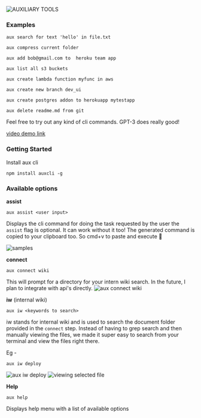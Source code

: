 ![AUXILIARY TOOLS](https://i.imgur.com/9goTi53.png)

### Examples
```
aux search for text 'hello' in file.txt

aux compress current folder

aux add bob@gmail.com to  heroku team app

aux list all s3 buckets

aux create lambda function myfunc in aws

aux create new branch dev_ui

aux create postgres addon to herokuapp mytestapp

aux delete readme.md from git
```
Feel free to try out any kind of cli commands. GPT-3 does really good!

[video demo link](https://auxiliarytoolsassets.s3-us-west-1.amazonaws.com/aux_gpt_demo_cmp.mp4)


### Getting Started
Install aux cli
```
npm install auxcli -g
```


### Available options
**assist**
```
aux assist <user input>
```
Displays the cli command for doing the task requested by the user
the `assist` flag is optional. It can work without it too! The generated command is copied to your clipboard too. So cmd+v to paste and execute 🚀

![samples](https://auxiliarytoolsassets.s3-us-west-1.amazonaws.com/Screen+Shot+2020-08-09+at+12.44.45+PM.png)


**connect**
```
aux connect wiki
```
This will prompt for a directory for your intern wiki search. In the future, I plan to integrate with api's directly. 
![aux connect wiki](https://auxiliarytoolsassets.s3-us-west-1.amazonaws.com/Screen+Shot+2020-08-09+at+12.35.31+PM.png)


**iw**  (internal wiki)
```
aux iw <keywords to search>
```
iw stands for internal wiki  and is used to search the document folder provided in the `connect` step.
Instead of having to grep search and then manually viewing the files, we made it super easy to search from your terminal and view the files right there.

Eg - 
```
aux iw deploy
```
![aux iw deploy](https://auxiliarytoolsassets.s3-us-west-1.amazonaws.com/iwsearch.png)
![viewing selected file](https://auxiliarytoolsassets.s3-us-west-1.amazonaws.com/iwsearchless.png)


**Help**
```
aux help
```
Displays help menu with a list of available options
